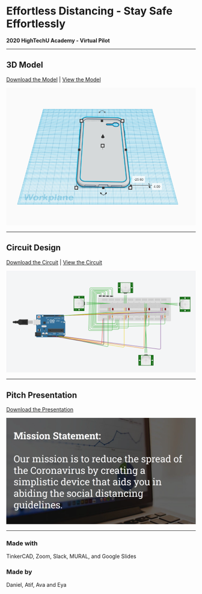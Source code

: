 # Effortless Distancing - Stay Safe Effortlessly

**2020 HighTechU Academy - Virtual Pilot** 

---

## **3D Model**
[Download the Model](/model) | [View the Model]()

![](/img/model.png)

---

## **Circuit Design**
[Download the Circuit](/circuit) | [View the Circuit]()

![](/img/circuit.png)

---

## **Pitch Presentation**
[Download the Presentation](/pitch)

![](/img/pitch.png)

---

### Made with
TinkerCAD, Zoom, Slack, MURAL, and Google Slides

### Made by
Daniel, Atif, Ava and Eya
